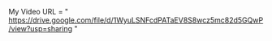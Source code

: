 My Video URL = " https://drive.google.com/file/d/1WyuLSNFcdPATaEV8S8wcz5mc82d5GQwP/view?usp=sharing "

